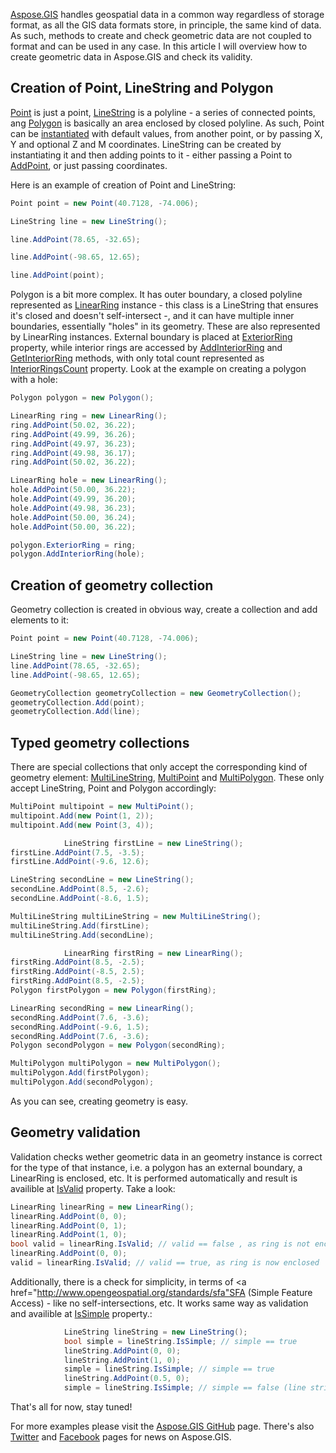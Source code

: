 <a href="https://products.aspose.com/gis/">Aspose.GIS</a> handles geospatial data in a common way regardless of storage format, as all the GIS data formats store, in principle, the same kind of data. As such, methods to create and check geometric data are not coupled to format and can be used in any case. In this article I will overview how to create geometric data in Aspose.GIS and check its validity.

## Creation of Point, LineString and Polygon
<a href="https://apireference.aspose.com/net/gis/aspose.gis.geometries/point">Point</a> is just a point, <a href="https://apireference.aspose.com/net/gis/aspose.gis.geometries/linestring">LineString</a> is a polyline - a series of connected points, ang <a href="https://apireference.aspose.com/net/gis/aspose.gis.geometries/polygon">Polygon</a> is basically an area enclosed by closed polyline. As such, Point can be <a href="https://apireference.aspose.com/net/gis/aspose.gis.geometries/point/constructors/main">instantiated</a> with default values, from another point, or by passing X, Y and optional Z and M coordinates. LineString can be created by instantiating it and then adding points to it - either passing a Point to <a href="https://apireference.aspose.com/net/gis/aspose.gis.geometries/linestring/methods/addpoint">AddPoint</a>, or just passing coordinates.

Here is an example of creation of Point and LineString:
```csharp
Point point = new Point(40.7128, -74.006);

LineString line = new LineString();

line.AddPoint(78.65, -32.65);

line.AddPoint(-98.65, 12.65);

line.AddPoint(point);
```

Polygon is a bit more complex. It has outer boundary, a closed polyline represented as <a href="https://apireference.aspose.com/net/gis/aspose.gis.geometries/linearring">LinearRing</a> instance - this class is a LineString that ensures it's closed and doesn't self-intersect -, and it can have multiple inner boundaries, essentially "holes" in its geometry. These are also represented by LinearRing instances. External boundary is placed at <a href="https://apireference.aspose.com/net/gis/aspose.gis.geometries/polygon/properties/exteriorring">ExteriorRing</a> property, while interior rings are accessed by <a href="https://apireference.aspose.com/net/gis/aspose.gis.geometries/polygon/methods/addinteriorring">AddInteriorRing</a> and <a href="https://apireference.aspose.com/net/gis/aspose.gis.geometries/polygon/methods/getinteriorring">GetInteriorRing</a> methods, with only total count represented as <a href="https://apireference.aspose.com/net/gis/aspose.gis.geometries/polygon/properties/interiorringscount">InteriorRingsCount</a> property. Look at the example on creating a polygon with a hole:
```csharp
Polygon polygon = new Polygon();

LinearRing ring = new LinearRing();
ring.AddPoint(50.02, 36.22);
ring.AddPoint(49.99, 36.26);
ring.AddPoint(49.97, 36.23);
ring.AddPoint(49.98, 36.17);
ring.AddPoint(50.02, 36.22);

LinearRing hole = new LinearRing();
hole.AddPoint(50.00, 36.22);
hole.AddPoint(49.99, 36.20);
hole.AddPoint(49.98, 36.23);
hole.AddPoint(50.00, 36.24);
hole.AddPoint(50.00, 36.22);

polygon.ExteriorRing = ring;
polygon.AddInteriorRing(hole);
```

## Creation of geometry collection
Geometry collection is created in obvious way, create a collection and add elements to it:

```csharp
Point point = new Point(40.7128, -74.006);

LineString line = new LineString();
line.AddPoint(78.65, -32.65);
line.AddPoint(-98.65, 12.65);

GeometryCollection geometryCollection = new GeometryCollection();
geometryCollection.Add(point);
geometryCollection.Add(line);
```

## Typed geometry collections
There are special collections that only accept the corresponding kind of geometry element: <a href="https://apireference.aspose.com/net/gis/aspose.gis.geometries/multilinestring">MultiLineString</a>, <a href="https://apireference.aspose.com/net/gis/aspose.gis.geometries/multipoint">MultiPoint</a> and <a href="https://apireference.aspose.com/net/gis/aspose.gis.geometries/multipolygon">MultiPolygon</a>. These only accept LineString, Point and Polygon accordingly:

```csharp
MultiPoint multipoint = new MultiPoint();
multipoint.Add(new Point(1, 2));
multipoint.Add(new Point(3, 4));

            LineString firstLine = new LineString();
firstLine.AddPoint(7.5, -3.5);
firstLine.AddPoint(-9.6, 12.6);

LineString secondLine = new LineString();
secondLine.AddPoint(8.5, -2.6);
secondLine.AddPoint(-8.6, 1.5);

MultiLineString multiLineString = new MultiLineString();
multiLineString.Add(firstLine);
multiLineString.Add(secondLine);

            LinearRing firstRing = new LinearRing();
firstRing.AddPoint(8.5, -2.5);
firstRing.AddPoint(-8.5, 2.5);
firstRing.AddPoint(8.5, -2.5);
Polygon firstPolygon = new Polygon(firstRing);

LinearRing secondRing = new LinearRing();
secondRing.AddPoint(7.6, -3.6);
secondRing.AddPoint(-9.6, 1.5);
secondRing.AddPoint(7.6, -3.6);
Polygon secondPolygon = new Polygon(secondRing);

MultiPolygon multiPolygon = new MultiPolygon();
multiPolygon.Add(firstPolygon);
multiPolygon.Add(secondPolygon);
```

As you can see, creating geometry is easy.

## Geometry validation
Validation checks wether geometric data in an geometry instance is correct for the type of that instance, i.e. a polygon has an external boundary, a LinearRing is enclosed, etc. It is performed automatically and result is availible at <a href="https://apireference.aspose.com/net/gis/aspose.gis.geometries/geometry/properties/isvalid">IsValid</a> property. Take a look:
```csharp 
LinearRing linearRing = new LinearRing();
linearRing.AddPoint(0, 0);
linearRing.AddPoint(0, 1);
linearRing.AddPoint(1, 0);
bool valid = linearRing.IsValid; // valid == false , as ring is not enclosed
linearRing.AddPoint(0, 0);
valid = linearRing.IsValid; // valid == true, as ring is now enclosed
```
Additionally, there is a check for simplicity, in terms of <a href="http://www.opengeospatial.org/standards/sfa"SFA (Simple Feature Access)</a> - like no self-intersections, etc. It works same way as validation and availible at <a href="https://apireference.aspose.com/net/gis/aspose.gis.geometries/geometry/properties/issimple">IsSimple</a> property.:
```csharp
            LineString lineString = new LineString();
            bool simple = lineString.IsSimple; // simple == true
            lineString.AddPoint(0, 0);
            lineString.AddPoint(1, 0);
            simple = lineString.IsSimple; // simple == true
            lineString.AddPoint(0.5, 0);
            simple = lineString.IsSimple; // simple == false (line string crosses itself)
```

That's all for now, stay tuned!

For more examples please visit the <a href="https://github.com/aspose-gis">Aspose.GIS GitHub</a> page. There's also <a href="https://twitter.com/AsposeGis">Twitter</a> and <a href="https://www.facebook.com/AsposeGis/">Facebook</a> pages for news on Aspose.GIS.
